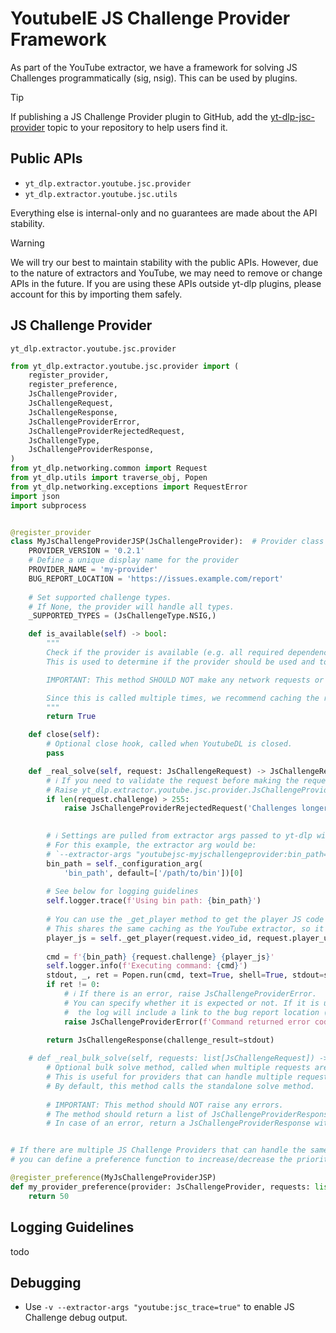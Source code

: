 # YoutubeIE JS Challenge Provider Framework

As part of the YouTube extractor, we have a framework for solving JS Challenges programmatically (sig, nsig). This can be used by plugins.

> [!TIP]
> If publishing a JS Challenge Provider plugin to GitHub, add the [yt-dlp-jsc-provider](https://github.com/topics/yt-dlp-pot-provider) topic to your repository to help users find it.


## Public APIs

- `yt_dlp.extractor.youtube.jsc.provider`
- `yt_dlp.extractor.youtube.jsc.utils`

Everything else is internal-only and no guarantees are made about the API stability.

> [!WARNING]
> We will try our best to maintain stability with the public APIs.
> However, due to the nature of extractors and YouTube, we may need to remove or change APIs in the future.
> If you are using these APIs outside yt-dlp plugins, please account for this by importing them safely.

## JS Challenge Provider

`yt_dlp.extractor.youtube.jsc.provider`

```python
from yt_dlp.extractor.youtube.jsc.provider import (
    register_provider,
    register_preference,
    JsChallengeProvider,
    JsChallengeRequest,
    JsChallengeResponse,
    JsChallengeProviderError,
    JsChallengeProviderRejectedRequest,
    JsChallengeType, 
    JsChallengeProviderResponse,
)
from yt_dlp.networking.common import Request
from yt_dlp.utils import traverse_obj, Popen
from yt_dlp.networking.exceptions import RequestError
import json
import subprocess


@register_provider
class MyJsChallengeProviderJSP(JsChallengeProvider):  # Provider class name must end with "JSP"
    PROVIDER_VERSION = '0.2.1'
    # Define a unique display name for the provider
    PROVIDER_NAME = 'my-provider'
    BUG_REPORT_LOCATION = 'https://issues.example.com/report'
    
    # Set supported challenge types.
    # If None, the provider will handle all types.
    _SUPPORTED_TYPES = (JsChallengeType.NSIG,)

    def is_available(self) -> bool:
        """
        Check if the provider is available (e.g. all required dependencies are available)
        This is used to determine if the provider should be used and to provide debug information.

        IMPORTANT: This method SHOULD NOT make any network requests or perform any expensive operations.

        Since this is called multiple times, we recommend caching the result.
        """
        return True

    def close(self):
        # Optional close hook, called when YoutubeDL is closed.
        pass

    def _real_solve(self, request: JsChallengeRequest) -> JsChallengeResponse:
        # ℹ️ If you need to validate the request before making the request to the external source.
        # Raise yt_dlp.extractor.youtube.jsc.provider.JsChallengeProviderRejectedRequest if the request is not supported.
        if len(request.challenge) > 255:
            raise JsChallengeProviderRejectedRequest('Challenges longer than 255 are not supported', expected=True)
            

        # ℹ️ Settings are pulled from extractor args passed to yt-dlp with the key `youtubejsc-<PROVIDER_KEY>`.
        # For this example, the extractor arg would be:
        # `--extractor-args "youtubejsc-myjschallengeprovider:bin_path=/path/to/bin"`
        bin_path = self._configuration_arg(
            'bin_path', default=['/path/to/bin'])[0]
        
        # See below for logging guidelines
        self.logger.trace(f'Using bin path: {bin_path}')
        
        # You can use the _get_player method to get the player JS code if needed.
        # This shares the same caching as the YouTube extractor, so it will not make unnecessary requests.
        player_js = self._get_player(request.video_id, request.player_url)
        
        cmd = f'{bin_path} {request.challenge} {player_js}'
        self.logger.info(f'Executing command: {cmd}')
        stdout, _, ret = Popen.run(cmd, text=True, shell=True, stdout=subprocess.PIPE)
        if ret != 0:
            # ℹ️ If there is an error, raise JsChallengeProviderError.
            # You can specify whether it is expected or not. If it is unexpected, 
            #  the log will include a link to the bug report location (BUG_REPORT_LOCATION).
            raise JsChallengeProviderError(f'Command returned error code {ret}', expected=False)

        return JsChallengeResponse(challenge_result=stdout)
        
    # def _real_bulk_solve(self, requests: list[JsChallengeRequest]) -> list[JsChallengeProviderResponse]:
        # Optional bulk solve method, called when multiple requests are made at once.
        # This is useful for providers that can handle multiple requests at once efficiently.
        # By default, this method calls the standalone solve method.
        
        # IMPORTANT: This method should NOT raise any errors. 
        # The method should return a list of JsChallengeProviderResponse objects for every request. 
        # In case of an error, return a JsChallengeProviderResponse with the error set (following the same error guidelines as _real_solve)


# If there are multiple JS Challenge Providers that can handle the same JsChallengeRequest(s),
# you can define a preference function to increase/decrease the priority of providers.

@register_preference(MyJsChallengeProviderJSP)
def my_provider_preference(provider: JsChallengeProvider, requests: list[JsChallengeRequest]) -> int:
    return 50
```

## Logging Guidelines

todo

## Debugging

- Use `-v --extractor-args "youtube:jsc_trace=true"` to enable JS Challenge debug output.
